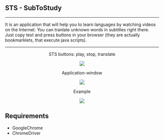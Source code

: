 ## STS - SubToStudy
***
It is an application that will help you to learn languages by watching videos on the Internet. You can tranlate unknown words in subtitles right there. Just copy text and press buttons in your browser (they are actually bookmarklets, that execute java scripts). 
***

<p align="center">
STS buttons: play, stop, translate
</p>
<p align="center">
  <img src="https://user-images.githubusercontent.com/78693495/178933254-e0c4cf01-c743-4203-bc51-065755a8960d.png">
 
</p>

<p align="center">
Application-window

</p>
<p align="center">
  <img src="https://user-images.githubusercontent.com/78693495/178932554-b7a022a1-1776-48da-9a19-3c9a8c1bb414.png">
</p>
<p align="center">
Example

</p>
</p>
<p align="center">

  <img src="https://user-images.githubusercontent.com/78693495/178943075-b5923776-87a9-4c97-a919-08ba54d3ec5b.png">
</p>

## Requirements
- GoogleChrome
- ChromeDriver 


